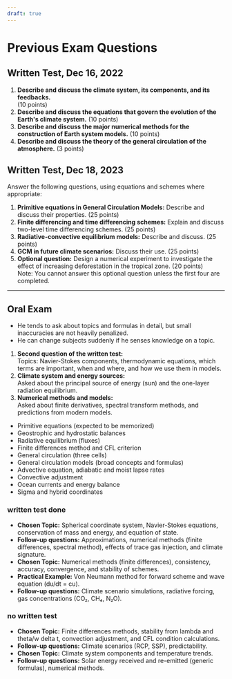 ```yaml
---
draft: true
---
```

# Previous Exam Questions


## Written Test, Dec 16, 2022

1. **Describe and discuss the climate system, its components, and its feedbacks.**  
   (10 points)
2. **Describe and discuss the equations that govern the evolution of the Earth's climate system.**  (10 points)
3. **Describe and discuss the major numerical methods for the construction of Earth system models.**  (10 points)
4. **Describe and discuss the theory of the general circulation of the atmosphere.** (3 points)

## Written Test, Dec 18, 2023

Answer the following questions, using equations and schemes where appropriate:
1. **Primitive equations in General Circulation Models:**  Describe and discuss their properties. (25 points)
2. **Finite differencing and time differencing schemes:**  Explain and discuss two-level time differencing schemes. (25 points)
3. **Radiative-convective equilibrium models:** Describe and discuss. (25 points)
4. **GCM in future climate scenarios:**  Discuss their use.  (25 points)
5. **Optional question:**  Design a numerical experiment to investigate the effect of increasing deforestation in the tropical zone.  (20 points)  
   Note: You cannot answer this optional question unless the first four are completed.
   
---

## Oral Exam

- He tends to ask about topics and formulas in detail, but small inaccuracies are not heavily penalized.
- He can change subjects suddenly if he senses knowledge on a topic.
1. **Second question of the written test:**  
   Topics: Navier-Stokes components, thermodynamic equations, which terms are important, when and where, and how we use them in models.
2. **Climate system and energy sources:**  
   Asked about the principal source of energy (sun) and the one-layer radiation equilibrium.
3. **Numerical methods and models:**  
   Asked about finite derivatives, spectral transform methods, and predictions from modern models.

- Primitive equations (expected to be memorized)
- Geostrophic and hydrostatic balances
- Radiative equilibrium (fluxes)
- Finite differences method and CFL criterion
- General circulation (three cells)
- General circulation models (broad concepts and formulas)
- Advective equation, adiabatic and moist lapse rates
- Convective adjustment
- Ocean currents and energy balance
- Sigma and hybrid coordinates


### written test done
- **Chosen Topic:** Spherical coordinate system, Navier-Stokes equations, conservation of mass and energy, and equation of state.
- **Follow-up questions:** Approximations, numerical methods (finite differences, spectral method), effects of trace gas injection, and climate signature.
- **Chosen Topic:** Numerical methods (finite differences), consistency, accuracy, convergence, and stability of schemes.
- **Practical Example:** Von Neumann method for forward scheme and wave equation (du/dt = cu).
- **Follow-up questions:** Climate scenario simulations, radiative forcing, gas concentrations (CO₂, CH₄, N₂O).

### no written test
- **Chosen Topic:** Finite differences methods, stability from lambda and theta/w delta t, convection adjustment, and CFL condition calculations.
- **Follow-up questions:** Climate scenarios (RCP, SSP), predictability.
- **Chosen Topic:** Climate system components and temperature trends.
- **Follow-up questions:** Solar energy received and re-emitted (generic formulas), numerical methods.

